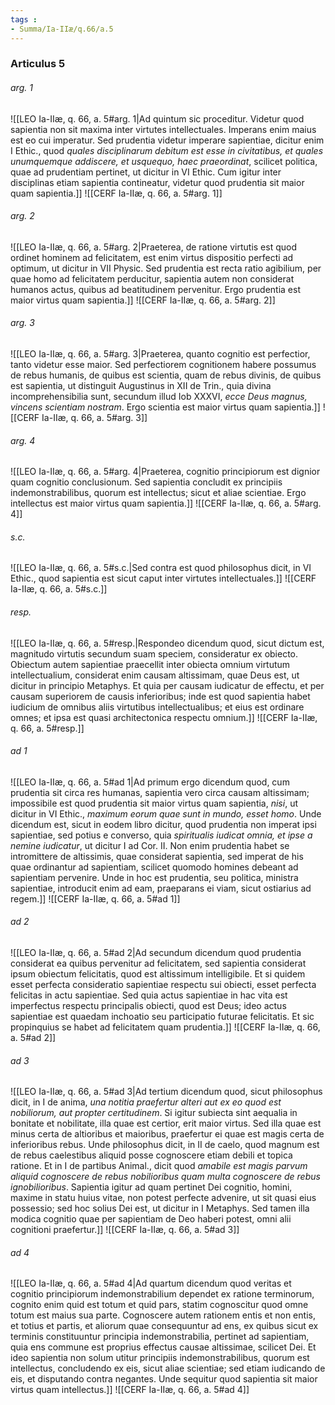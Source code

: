 ```yaml
---
tags : 
- Summa/Ia-IIæ/q.66/a.5
---
```


### Articulus 5

###### arg. 1
![[LEO Ia-IIæ, q. 66, a. 5#arg. 1|Ad quintum sic proceditur. Videtur quod sapientia non sit maxima inter virtutes intellectuales. Imperans enim maius est eo cui imperatur. Sed prudentia videtur imperare sapientiae, dicitur enim I Ethic., quod *quales disciplinarum debitum est esse in civitatibus, et quales unumquemque addiscere, et usquequo, haec praeordinat*, scilicet politica, quae ad prudentiam pertinet, ut dicitur in VI Ethic. Cum igitur inter disciplinas etiam sapientia contineatur, videtur quod prudentia sit maior quam sapientia.]]
![[CERF Ia-IIæ, q. 66, a. 5#arg. 1]]

###### arg. 2
![[LEO Ia-IIæ, q. 66, a. 5#arg. 2|Praeterea, de ratione virtutis est quod ordinet hominem ad felicitatem, est enim virtus dispositio perfecti ad optimum, ut dicitur in VII Physic. Sed prudentia est recta ratio agibilium, per quae homo ad felicitatem perducitur, sapientia autem non considerat humanos actus, quibus ad beatitudinem pervenitur. Ergo prudentia est maior virtus quam sapientia.]]
![[CERF Ia-IIæ, q. 66, a. 5#arg. 2]]

###### arg. 3
![[LEO Ia-IIæ, q. 66, a. 5#arg. 3|Praeterea, quanto cognitio est perfectior, tanto videtur esse maior. Sed perfectiorem cognitionem habere possumus de rebus humanis, de quibus est scientia, quam de rebus divinis, de quibus est sapientia, ut distinguit Augustinus in XII de Trin., quia divina incomprehensibilia sunt, secundum illud Iob XXXVI, *ecce Deus magnus, vincens scientiam nostram*. Ergo scientia est maior virtus quam sapientia.]]
![[CERF Ia-IIæ, q. 66, a. 5#arg. 3]]

###### arg. 4
![[LEO Ia-IIæ, q. 66, a. 5#arg. 4|Praeterea, cognitio principiorum est dignior quam cognitio conclusionum. Sed sapientia concludit ex principiis indemonstrabilibus, quorum est intellectus; sicut et aliae scientiae. Ergo intellectus est maior virtus quam sapientia.]]
![[CERF Ia-IIæ, q. 66, a. 5#arg. 4]]

###### s.c.
![[LEO Ia-IIæ, q. 66, a. 5#s.c.|Sed contra est quod philosophus dicit, in VI Ethic., quod sapientia est sicut caput inter virtutes intellectuales.]]
![[CERF Ia-IIæ, q. 66, a. 5#s.c.]]

###### resp.
![[LEO Ia-IIæ, q. 66, a. 5#resp.|Respondeo dicendum quod, sicut dictum est, magnitudo virtutis secundum suam speciem, consideratur ex obiecto. Obiectum autem sapientiae praecellit inter obiecta omnium virtutum intellectualium, considerat enim causam altissimam, quae Deus est, ut dicitur in principio Metaphys. Et quia per causam iudicatur de effectu, et per causam superiorem de causis inferioribus; inde est quod sapientia habet iudicium de omnibus aliis virtutibus intellectualibus; et eius est ordinare omnes; et ipsa est quasi architectonica respectu omnium.]]
![[CERF Ia-IIæ, q. 66, a. 5#resp.]]

###### ad 1
![[LEO Ia-IIæ, q. 66, a. 5#ad 1|Ad primum ergo dicendum quod, cum prudentia sit circa res humanas, sapientia vero circa causam altissimam; impossibile est quod prudentia sit maior virtus quam sapientia, *nisi*, ut dicitur in VI Ethic., *maximum eorum quae sunt in mundo, esset homo*. Unde dicendum est, sicut in eodem libro dicitur, quod prudentia non imperat ipsi sapientiae, sed potius e converso, quia *spiritualis iudicat omnia, et ipse a nemine iudicatur*, ut dicitur I ad Cor. II. Non enim prudentia habet se intromittere de altissimis, quae considerat sapientia, sed imperat de his quae ordinantur ad sapientiam, scilicet quomodo homines debeant ad sapientiam pervenire. Unde in hoc est prudentia, seu politica, ministra sapientiae, introducit enim ad eam, praeparans ei viam, sicut ostiarius ad regem.]]
![[CERF Ia-IIæ, q. 66, a. 5#ad 1]]

###### ad 2
![[LEO Ia-IIæ, q. 66, a. 5#ad 2|Ad secundum dicendum quod prudentia considerat ea quibus pervenitur ad felicitatem, sed sapientia considerat ipsum obiectum felicitatis, quod est altissimum intelligibile. Et si quidem esset perfecta consideratio sapientiae respectu sui obiecti, esset perfecta felicitas in actu sapientiae. Sed quia actus sapientiae in hac vita est imperfectus respectu principalis obiecti, quod est Deus; ideo actus sapientiae est quaedam inchoatio seu participatio futurae felicitatis. Et sic propinquius se habet ad felicitatem quam prudentia.]]
![[CERF Ia-IIæ, q. 66, a. 5#ad 2]]

###### ad 3
![[LEO Ia-IIæ, q. 66, a. 5#ad 3|Ad tertium dicendum quod, sicut philosophus dicit, in I de anima, *una notitia praefertur alteri aut ex eo quod est nobiliorum, aut propter certitudinem*. Si igitur subiecta sint aequalia in bonitate et nobilitate, illa quae est certior, erit maior virtus. Sed illa quae est minus certa de altioribus et maioribus, praefertur ei quae est magis certa de inferioribus rebus. Unde philosophus dicit, in II de caelo, quod magnum est de rebus caelestibus aliquid posse cognoscere etiam debili et topica ratione. Et in I de partibus Animal., dicit quod *amabile est magis parvum aliquid cognoscere de rebus nobilioribus quam multa cognoscere de rebus ignobilioribus*. Sapientia igitur ad quam pertinet Dei cognitio, homini, maxime in statu huius vitae, non potest perfecte advenire, ut sit quasi eius possessio; sed hoc solius Dei est, ut dicitur in I Metaphys. Sed tamen illa modica cognitio quae per sapientiam de Deo haberi potest, omni alii cognitioni praefertur.]]
![[CERF Ia-IIæ, q. 66, a. 5#ad 3]]

###### ad 4
![[LEO Ia-IIæ, q. 66, a. 5#ad 4|Ad quartum dicendum quod veritas et cognitio principiorum indemonstrabilium dependet ex ratione terminorum, cognito enim quid est totum et quid pars, statim cognoscitur quod omne totum est maius sua parte. Cognoscere autem rationem entis et non entis, et totius et partis, et aliorum quae consequuntur ad ens, ex quibus sicut ex terminis constituuntur principia indemonstrabilia, pertinet ad sapientiam, quia ens commune est proprius effectus causae altissimae, scilicet Dei. Et ideo sapientia non solum utitur principiis indemonstrabilibus, quorum est intellectus, concludendo ex eis, sicut aliae scientiae; sed etiam iudicando de eis, et disputando contra negantes. Unde sequitur quod sapientia sit maior virtus quam intellectus.]]
![[CERF Ia-IIæ, q. 66, a. 5#ad 4]]

